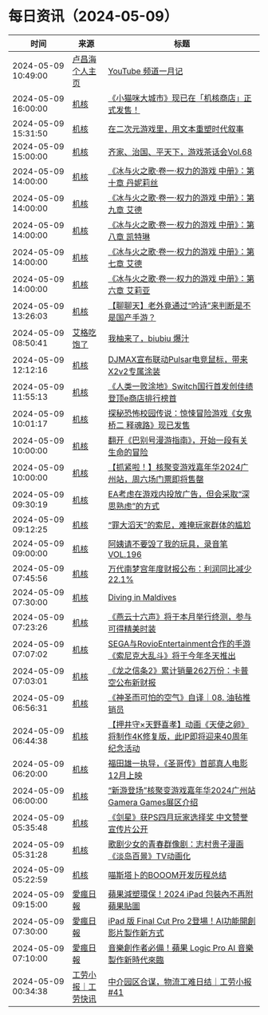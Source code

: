 ﻿# 每日资讯（2024-05-09）

|时间|来源|标题|
|---|---|---|
|2024-05-09 10:49:00|[卢昌海个人主页](https://www.changhai.org//feed.xml)|[YouTube 频道一月记](https://www.changhai.org/articles/youtube/myChannel2.php)|
|2024-05-09 16:00:00|[机核](https://www.gcores.com/rss)|[《小猫咪大城市》现已在「机核商店」正式发售！](https://www.gcores.com/articles/181543)|
|2024-05-09 15:31:50|[机核](https://www.gcores.com/rss)|[在二次元游戏里，用文本重塑时代叙事](https://www.gcores.com/articles/181567)|
|2024-05-09 15:00:00|[机核](https://www.gcores.com/rss)|[齐家、治国、平天下，游戏茶话会Vol.68](https://www.gcores.com/radios/181339)|
|2024-05-09 14:00:00|[机核](https://www.gcores.com/rss)|[《冰与火之歌·卷一·权力的游戏 中册》：第十章 丹妮莉丝](https://www.gcores.com/radios/181384)|
|2024-05-09 14:00:00|[机核](https://www.gcores.com/rss)|[《冰与火之歌·卷一·权力的游戏 中册》：第九章 艾德](https://www.gcores.com/radios/181382)|
|2024-05-09 14:00:00|[机核](https://www.gcores.com/rss)|[《冰与火之歌·卷一·权力的游戏 中册》：第八章 凯特琳](https://www.gcores.com/radios/181380)|
|2024-05-09 14:00:00|[机核](https://www.gcores.com/rss)|[《冰与火之歌·卷一·权力的游戏 中册》：第七章 艾德](https://www.gcores.com/radios/181379)|
|2024-05-09 14:00:00|[机核](https://www.gcores.com/rss)|[《冰与火之歌·卷一·权力的游戏 中册》：第六章 艾莉亚](https://www.gcores.com/radios/181377)|
|2024-05-09 13:26:03|[机核](https://www.gcores.com/rss)|[【聊聊天】老外竟通过“吟诗”来判断是不是国产手游？](https://www.gcores.com/articles/181561)|
|2024-05-09 08:50:41|[艾格吃饱了](https://feedpress.me/wx-aigechibaole)|[我柚来了，biubiu 爆汁](http://mp.weixin.qq.com/s?__biz=MjM5NTYxODQyMA%3D%3D&mid=2653452594&idx=1&sn=ca7d934213b837126a7babcabf27fde6)|
|2024-05-09 12:12:16|[机核](https://www.gcores.com/rss)|[DJMAX宣布联动Pulsar电竞鼠标，带来X2v2专属涂装](https://www.gcores.com/articles/181555)|
|2024-05-09 11:55:13|[机核](https://www.gcores.com/rss)|[《人类一败涂地》Switch国行首发创佳绩 登顶e商店排行榜首](https://www.gcores.com/articles/181557)|
|2024-05-09 10:01:17|[机核](https://www.gcores.com/rss)|[探秘恐怖校园传说：惊悚冒险游戏《女鬼桥二 释魂路》现已发售](https://www.gcores.com/articles/181550)|
|2024-05-09 10:00:00|[机核](https://www.gcores.com/rss)|[翻开《巴别号漫游指南》，开始一段有关生命的冒险](https://www.gcores.com/articles/181549)|
|2024-05-09 10:00:00|[机核](https://www.gcores.com/rss)|[【抓紧啦！】核聚变游戏嘉年华2024广州站，周六场门票即将售罄](https://www.gcores.com/articles/181451)|
|2024-05-09 09:30:19|[机核](https://www.gcores.com/rss)|[EA考虑在游戏内投放广告，但会采取“深思熟虑”的方式](https://www.gcores.com/articles/181548)|
|2024-05-09 09:12:25|[机核](https://www.gcores.com/rss)|[“罪大滔天”的索尼，难掩玩家群体的尴尬](https://www.gcores.com/articles/181544)|
|2024-05-09 09:00:00|[机核](https://www.gcores.com/rss)|[阿姨请不要毁了我的玩具，录音笔 VOL.196](https://www.gcores.com/radios/181537)|
|2024-05-09 07:45:56|[机核](https://www.gcores.com/rss)|[万代南梦宫年度财报公布：利润同比减少22.1%](https://www.gcores.com/articles/181542)|
|2024-05-09 07:30:00|[机核](https://www.gcores.com/rss)|[Diving in Maldives](https://www.gcores.com/videos/181483)|
|2024-05-09 07:23:26|[机核](https://www.gcores.com/rss)|[《燕云十六声》将于本月举行终测，参与可得精美时装](https://www.gcores.com/articles/181536)|
|2024-05-09 07:07:02|[机核](https://www.gcores.com/rss)|[SEGA与RovioEntertainment合作的手游《索尼克大乱斗》将于今年冬天推出](https://www.gcores.com/articles/181535)|
|2024-05-09 07:03:01|[机核](https://www.gcores.com/rss)|[《龙之信条2》累计销量262万份：卡普空公布新财报](https://www.gcores.com/articles/181534)|
|2024-05-09 06:56:31|[机核](https://www.gcores.com/rss)|[《神圣而可怕的空气》自译｜08. 油毡推销员](https://www.gcores.com/articles/181527)|
|2024-05-09 06:44:38|[机核](https://www.gcores.com/rss)|[【押井守×天野喜孝】动画《天使之卵》将制作4K修复版，此IP即将迎来40周年纪念活动](https://www.gcores.com/articles/181532)|
|2024-05-09 06:20:00|[机核](https://www.gcores.com/rss)|[福田雄一执导，《圣哥传》首部真人电影12月上映](https://www.gcores.com/articles/181529)|
|2024-05-09 06:00:00|[机核](https://www.gcores.com/rss)|[“新游登场”核聚变游戏嘉年华2024广州站Gamera Games展区介绍](https://www.gcores.com/articles/181456)|
|2024-05-09 05:35:48|[机核](https://www.gcores.com/rss)|[《剑星》获PS四月玩家选择奖 中文赞誉宣传片公开](https://www.gcores.com/articles/181522)|
|2024-05-09 05:31:28|[机核](https://www.gcores.com/rss)|[歌剧少女的青春群像剧：志村贵子漫画《淡岛百景》TV动画化](https://www.gcores.com/articles/181523)|
|2024-05-09 05:22:59|[机核](https://www.gcores.com/rss)|[喵斯塔卜的BOOOM开发历程总结](https://www.gcores.com/articles/181520)|
|2024-05-09 09:15:00|[愛瘋日報](http://www.iphonetaiwan.org/feeds/posts/default)|[蘋果減塑環保！2024 iPad 包裝內不再附蘋果貼圖](https://www.iphonetaiwan.org/2024/05/ipad-no-longer-includes-apple-stickers.html)|
|2024-05-09 07:30:00|[愛瘋日報](http://www.iphonetaiwan.org/feeds/posts/default)|[iPad 版 Final Cut Pro 2登場！AI功能開創影片製作新方式](https://www.iphonetaiwan.org/2024/05/ipad-final-cut-pro-2-live-multicam.html)|
|2024-05-09 07:10:00|[愛瘋日報](http://www.iphonetaiwan.org/feeds/posts/default)|[音樂創作者必備！蘋果 Logic Pro AI 音樂製作新時代來臨](https://www.iphonetaiwan.org/2024/05/apple-logic-pro-ai-music-production-transformed.html)|
|2024-05-09 00:34:38|[工劳小报｜工劳快讯](https://newsletter.laborinfocn.com/rss)|[中介园区合谋，物流工难日结｜工劳小报 #41](https://feed.laborinfocn6.com/issue41/)|
